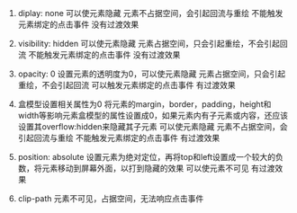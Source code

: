 1. diplay: none
可以使元素隐藏
元素不占据空间，会引起回流与重绘
不能触发元素绑定的点击事件
没有过渡效果

2. visibility: hidden
可以使元素隐藏
元素占据空间，只会引起重绘，不会引起回流
不能触发元素绑定的点击事件
没有过渡效果

3. opacity: 0
设置元素的透明度为0，可以使元素隐藏
元素占据空间，只会引起重绘，不会引起回流
可以触发元素绑定的点击事件
有过渡效果

4. 盒模型设置相关属性为0
将元素的margin，border，padding，height和width等影响元素盒模型的属性设置成0，如果元素内有子元素或内容，还应该设置其overflow:hidden来隐藏其子元素
可以使元素隐藏
元素不占据空间，会引起回流与重绘
不能触发元素绑定的点击事件
有过渡效果

5. position: absolute
设置元素为绝对定位，再将top和left设置成一个较大的负数，将元素移动到屏幕外面，以打到隐藏的效果
可以使元素不可见
有过渡效果

6. clip-path
元素不可见，占据空间，无法响应点击事件